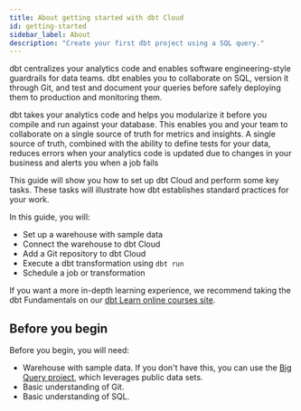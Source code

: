 ```yaml
---
title: About getting started with dbt Cloud
id: getting-started
sidebar_label: About
description: "Create your first dbt project using a SQL query."
---
```


dbt centralizes your analytics code and enables software engineering-style guardrails for data teams. dbt enables you to collaborate on SQL, version it through Git, and test and document your queries before safely deploying them to production and monitoring them.

dbt takes your analytics code and helps you modularize it before you compile and run against your database. This enables you and your team to collaborate on a single source of truth for metrics and insights. A single source of truth, combined with the ability to define tests for your data, reduces errors when your analytics code is updated due to changes in your business and alerts you when a job fails

This guide will show you how to set up dbt Cloud and perform some key tasks. These tasks will illustrate how dbt establishes standard practices for your work.

In this guide, you will:

* Set up a warehouse with sample data
* Connect the warehouse to dbt Cloud
* Add a Git repository to dbt Cloud
* Execute a dbt transformation using `dbt run`
* Schedule a job or transformation

If you want a more in-depth learning experience, we recommend taking the dbt Fundamentals on our [dbt Learn online courses site](https://courses.getdbt.com/).

## Before you begin

Before you begin, you will need:

* Warehouse with sample data. If you don't have this, you can use the [Big Query project](/docs/develop/getting-started/getting-set-up/setting-up-bigquery), which leverages public data sets.
* Basic understanding of Git.
* Basic understanding of SQL.
